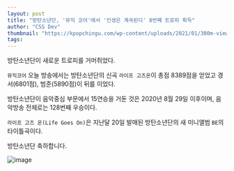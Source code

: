 ```yaml
---
layout: post
title: "방탄소년단, '뮤직 코어'에서 '인생은 계속된다' 8번째 트로피 획득"
author: "CSS Dev"
thumbnail: "https://kpopchingu.com/wp-content/uploads/2021/01/300m-views-2021-01-09T110126.497-890x512.png"
tags: 
---
```



방탄소년단이 새로운 트로피를 거머쥐었다.

`뮤직코어` 오늘 방송에서는 방탄소년단의 신곡 `라이프 고즈온`이 총점 8389점을 얻었고 경서(6801점), 범준(5890점)이 뒤를 이었다.

방탄소년단이 음악중심 부문에서 15연승을 거둔 것은 2020년 8월 29일 이후이며, 음악방송 전체로는 128번째 우승이다.

`라이프 고즈 온(Life Goes On)`은 지난달 20일 발매된 방탄소년단의 새 미니앨범 `BE`의 타이틀곡이다.

방탄소년단 축하합니다.

![image](https://kpopchingu.com/wp-content/uploads/2021/01/3-1024x597.png)